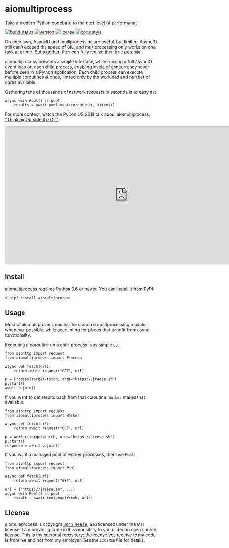 aiomultiprocess
===============

Take a modern Python codebase to the next level of performance.

[![build status](https://travis-ci.org/jreese/aiomultiprocess.svg?branch=master)](https://travis-ci.org/jreese/aiomultiprocess)
[![version](https://img.shields.io/pypi/v/aiomultiprocess.svg)](https://pypi.org/project/aiomultiprocess)
[![license](https://img.shields.io/pypi/l/aiomultiprocess.svg)](https://github.com/jreese/aiomultiprocess/blob/master/LICENSE)
[![code style](https://img.shields.io/badge/code%20style-black-000000.svg)](https://github.com/ambv/black)

On their own, AsyncIO and multiprocessing are useful, but limited:
AsyncIO still can't exceed the speed of GIL, and multiprocessing only works on
one task at a time.  But together, they can fully realize their true potential.

aiomultiprocess presents a simple interface, while running a full AsyncIO event
loop on each child process, enabling levels of concurrency never before seen
in a Python application.  Each child process can execute multiple coroutines
at once, limited only by the workload and number of cores available.

Gathering tens of thousands of network requests in seconds is as easy as:

    async with Pool() as pool:
        results = await pool.map(<coroutine>, <items>)

For more context, watch the PyCon US 2018 talk about aiomultiprocess,
["Thinking Outside the GIL"][pycon-2018]:

<iframe width="800" height="450" src="https://www.youtube-nocookie.com/embed/0kXaLh8Fz3k?rel=0" frameborder="0" allow="autoplay; encrypted-media" allowfullscreen></iframe>


Install
-------

aiomultiprocess requires Python 3.6 or newer.
You can install it from PyPI:

    $ pip3 install aiomultiprocess


Usage
-----

Most of aiomultiprocess mimics the standard multiprocessing module whenever
possible, while accounting for places that benefit from async functionality.

Executing a coroutine on a child process is as simple as:

    from aiohttp import request
    from aiomultiprocess import Process

    async def fetch(url):
        return await request("GET", url)

    p = Process(target=fetch, args="https://jreese.sh")
    p.start()
    await p.join()

If you want to get results back from that coroutine, `Worker` makes that available:

    from aiohttp import request
    from aiomultiprocess import Worker

    async def fetch(url):
        return await request("GET", url)

    p = Worker(target=fetch, args="https://jreese.sh")
    p.start()
    response = await p.join()

If you want a managed pool of worker processes, then use `Pool`:

    from aiohttp import request
    from aiomultiprocess import Pool

    async def fetch(url):
        return await request("GET", url)

    url = ["https://jreese.sh", ...]
    async with Pool() as pool:
        result = await pool.map(fetch, urls)


License
-------

aiomultiprocess is copyright [John Reese](https://jreese.sh), and licensed under
the MIT license.  I am providing code in this repository to you under an open
source license.  This is my personal repository; the license you receive to
my code is from me and not from my employer. See the `LICENSE` file for details.


[pycon-2018]: https://www.youtube.com/watch?v=0kXaLh8Fz3k
